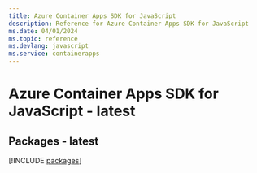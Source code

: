 ```yaml
---
title: Azure Container Apps SDK for JavaScript
description: Reference for Azure Container Apps SDK for JavaScript
ms.date: 04/01/2024
ms.topic: reference
ms.devlang: javascript
ms.service: containerapps
---
```

# Azure Container Apps SDK for JavaScript - latest
## Packages - latest
[!INCLUDE [packages](container-apps-index.md)]